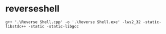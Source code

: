 # reverseshell
```
g++ '.\Reverse Shell.cpp' -o '.\Reverse Shell.exe' -lws2_32 -static-libstdc++ -static -static-libgcc
```
